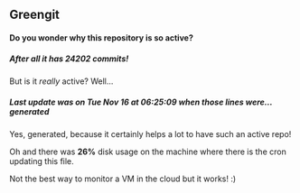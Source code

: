 ## Greengit

#### Do you wonder why this repository is so active?

##### After all it has 24202 commits!

But is it *really* active? Well...

##### Last update was on Tue Nov 16 at 06:25:09 when those lines were... generated

Yes, generated, because it certainly helps a lot to have such an active repo!

Oh and there was **26%** disk usage on the machine
where there is the cron updating this file.

Not the best way to monitor a VM in the cloud but it works! :)
